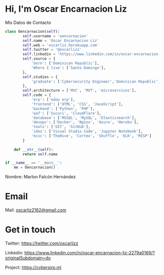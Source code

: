 # Hi, I'm Oscar Encarnacion Liz
Mis Datos de Contacto 

```python
class Oencarnacion(self):
        self.username = 'oencarnacion'
        self.name = 'Oscar Encarnacion Liz'
        self.web = 'oscarliz.herokuapp.com'
        self.twitter = '@oscarlizz'
        self.linkedin = 'https://www.linkedin.com/in/oscar-encarnacion-liz-2279a0169/?originalSubdomain=do'
        self.source = {
            'born': ['Dominican Republic'],
            'Where I live': ['Santo Domingo'],
        },
        self.studies = {
            'graduate': ['Cybersecurity Engineer','Dominican Republic'],
        },
        self.architecture = ['MVC', 'MVT', 'microservices'],
        self.code = {
            'erp': ['odoo erp'],
            'frontend': ['HTML', 'CSS', 'JavaScript'],
            'backend': ['Python', 'PHP'],
            'waf': ['Sucuri', 'CloudFlare'],
            'database': ['MSSQL', 'MySQL', 'Elasticsearch'],
            'devops': ['Docker', 'Nginx', 'Azure', 'Heroku'],
            'tools': ['GIT', 'GitHub'],
            'ides': ['Visual Studio Code', 'Jupyter Notebook'],
            'misc': ['TheHive', 'Cortex', 'Shuffle', 'ELK', 'MISP']
        }
        
    def __str__(self):
        return self.name

if __name__ == '__main__':
    me = Oencarnacion()
```


Nombre: Marlon Falcón Hernández

# Email

Mail: oscarliz2162@gmail.com

# Get in touch

Twitter: https://twitter.com/oscarlizz

Linkedin: https://www.linkedin.com/in/oscar-encarnacion-liz-2279a0169/?originalSubdomain=do

Project: https://cybersirp.ml





